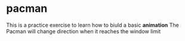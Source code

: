 # pacman
This is a practice exercise to learn how to biuld a basic **animation** The Pacman will change direction when it reaches the window limit
